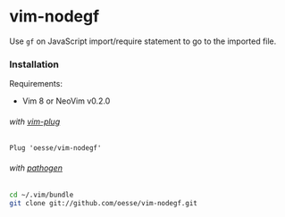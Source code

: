 # vim-nodegf
Use `gf` on JavaScript import/require statement to go to the imported file.

### Installation

Requirements:
* Vim 8 or NeoVim v0.2.0

###### with [vim-plug](https://github.com/junegunn/vim-plug)
```vim
Plug 'oesse/vim-nodegf'
```
###### with [pathogen](https://github.com/tpope/vim-pathogen)
```sh
cd ~/.vim/bundle
git clone git://github.com/oesse/vim-nodegf.git
```

